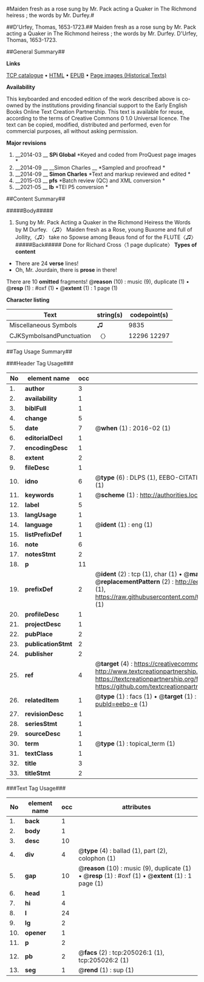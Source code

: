 #Maiden fresh as a rose sung by Mr. Pack acting a Quaker in The Richmond heiress ; the words by Mr. Durfey.#

##D'Urfey, Thomas, 1653-1723.##
Maiden fresh as a rose sung by Mr. Pack acting a Quaker in The Richmond heiress ; the words by Mr. Durfey.
D'Urfey, Thomas, 1653-1723.

##General Summary##

**Links**

[TCP catalogue](http://www.ota.ox.ac.uk/tcp/)  • 
[HTML](http://tei.it.ox.ac.uk/tcp/Texts-HTML/free/B21/B21468.html)  • 
[EPUB](http://tei.it.ox.ac.uk/tcp/Texts-EPUB/free/B21/B21468.epub) • 
[Page images (Historical Texts)](https://historicaltexts.jisc.ac.uk/eebo-11328008e)

**Availability**

This keyboarded and encoded edition of the work described above is co-owned by the
    institutions providing financial support to the Early English Books Online Text Creation
    Partnership. This text is available for reuse, according to the terms of  Creative Commons 0 1.0 Universal
    licence. The text can be copied, modified, distributed and performed, even for commercial
    purposes, all without asking permission.

**Major revisions**

1. __2014-03 __ __SPi Global__ *Keyed and coded from ProQuest page images *
1. __2014-09 __ __Simon Charles __ *Sampled and proofread *
1. __2014-09 __ __Simon Charles__ *Text and markup reviewed and edited *
1. __2015-03 __ __pfs__ *Batch review (QC) and XML conversion *
1. __2021-05 __ __lb__ *TEI P5 conversion *

##Content Summary##

#####Body#####

1. Sung by Mr. Pack Acting a Quaker in the Richmond Heiress the Words by M Durfey.
〈♫〉 Maiden fresh as a Rose, young Buxome and full of Jollity,〈♫〉 take no Spowse among Beaus fond of for the FLUTE〈♫〉
#####Back#####
Done for Richard Cross〈1 page duplicate〉
**Types of content**

  * There are 24 **verse** lines!
  * Oh, Mr. Jourdain, there is **prose** in there!

There are 10 **omitted** fragments! 
 @__reason__ (10) : music (9), duplicate (1)  •  @__resp__ (1) : #oxf (1)  •  @__extent__ (1) : 1 page (1)

**Character listing**


|Text|string(s)|codepoint(s)|
|---|---|---|
|Miscellaneous Symbols|♫|9835|
|CJKSymbolsandPunctuation|〈〉|12296 12297|

##Tag Usage Summary##

###Header Tag Usage###

|No|element name|occ|attributes|
|---|---|---|---|
|1.|__author__|3||
|2.|__availability__|1||
|3.|__biblFull__|1||
|4.|__change__|5||
|5.|__date__|7| @__when__ (1) : 2016-02 (1)|
|6.|__editorialDecl__|1||
|7.|__encodingDesc__|1||
|8.|__extent__|2||
|9.|__fileDesc__|1||
|10.|__idno__|6| @__type__ (6) : DLPS (1), EEBO-CITATION (1), VID (1), EEBO-PROQUEST (1), STC (1), OCLC (1)|
|11.|__keywords__|1| @__scheme__ (1) : http://authorities.loc.gov/ (1)|
|12.|__label__|5||
|13.|__langUsage__|1||
|14.|__language__|1| @__ident__ (1) : eng (1)|
|15.|__listPrefixDef__|1||
|16.|__note__|6||
|17.|__notesStmt__|2||
|18.|__p__|11||
|19.|__prefixDef__|2| @__ident__ (2) : tcp (1), char (1)  •  @__matchPattern__ (2) : ([0-9\-]+):([0-9IVX]+) (1), (.+) (1)  •  @__replacementPattern__ (2) : http://eebo.chadwyck.com/downloadtiff?vid=$1&page=$2 (1), https://raw.githubusercontent.com/textcreationpartnership/Texts/master/tcpchars.xml#$1 (1)|
|20.|__profileDesc__|1||
|21.|__projectDesc__|1||
|22.|__pubPlace__|2||
|23.|__publicationStmt__|2||
|24.|__publisher__|2||
|25.|__ref__|4| @__target__ (4) : https://creativecommons.org/publicdomain/zero/1.0/ (1), http://www.textcreationpartnership.org/docs/. (1), https://textcreationpartnership.org/faq/#faq05 (1), https://github.com/textcreationpartnership (1)|
|26.|__relatedItem__|1| @__type__ (1) : facs (1)  •  @__target__ (1) : https://data.historicaltexts.jisc.ac.uk/view?pubId=eebo-e (1)|
|27.|__revisionDesc__|1||
|28.|__seriesStmt__|1||
|29.|__sourceDesc__|1||
|30.|__term__|1| @__type__ (1) : topical_term (1)|
|31.|__textClass__|1||
|32.|__title__|3||
|33.|__titleStmt__|2||


###Text Tag Usage###

|No|element name|occ|attributes|
|---|---|---|---|
|1.|__back__|1||
|2.|__body__|1||
|3.|__desc__|10||
|4.|__div__|4| @__type__ (4) : ballad (1), part (2), colophon (1)|
|5.|__gap__|10| @__reason__ (10) : music (9), duplicate (1)  •  @__resp__ (1) : #oxf (1)  •  @__extent__ (1) : 1 page (1)|
|6.|__head__|1||
|7.|__hi__|4||
|8.|__l__|24||
|9.|__lg__|2||
|10.|__opener__|1||
|11.|__p__|2||
|12.|__pb__|2| @__facs__ (2) : tcp:205026:1 (1), tcp:205026:2 (1)|
|13.|__seg__|1| @__rend__ (1) : sup (1)|
